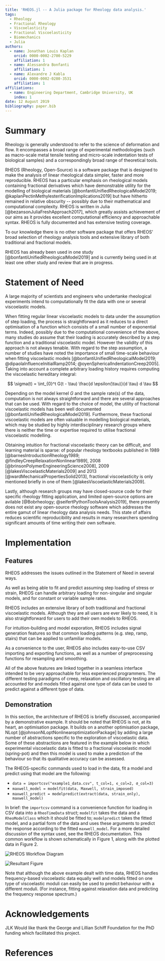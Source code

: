 ```yaml
---
title: 'RHEOS.jl -- A Julia package for Rheology data analysis.'
tags:
  - Rheology
  - Fractional Rheology
  - Viscoelasticity
  - Fractional Viscoelasticity
  - Biomechanics
  - Julia
authors:
  - name: Jonathan Louis Kaplan
    orcid: 0000-0002-2700-5229
    affiliation: 1
  - name: Alessandra Bonfanti
    affiliation: 1
  - name: Alexandre J Kabla
    orcid: 0000-0002-0280-3531
    affiliation: 1
affiliations:
  - name: Engineering Department, Cambridge University, UK
    index: 1
date: 12 August 2019
bibliography: paper.bib
---
```

# Summary
Rheology is generally understood to refer to the science of deformation and flow. It encompasses a broad range of experimental methodologies (such as macro-scale metal tensile testing and micro-scale indentation tests of biological samples) and a correspondingly broad range of theoretical tools.

RHEOS (Rheology, Open-Source) is a software package that is designed to make the analysis of linear rheological data simpler, faster and more reproducible. RHEOS has a particular emphasis on rheological models containing fractional derivatives which have demonstrable utility for the modelling of biological materials [@bonfantiUnifiedRheologicalModel2019; @kaplanPectinMethylesterificationImplications2019] but have hitherto remained in relative obscurity -- possibly due to their mathematical and computational complexity. RHEOS is written in Julia [@bezansonJuliaFreshApproach2017], which greatly assists achievement of our aims as it provides excellent computational efficiency and approachable syntax. RHEOS is fully documented and has extensive testing coverage.

To our knowledge there is no other software package that offers RHEOS' broad selection of rheology analysis tools and extensive library of both traditional and fractional models.

RHEOS has already been used in one study [@bonfantiUnifiedRheologicalModel2019] and is currently being used in at least one other study and review that are in progress.

# Statement of Need
A large majority of scientists and engineers who undertanke rheological experiments intend to computationally fit the data with one or several viscoelastic models.

When fitting regular linear viscoelastic models to data under the assumption of step loading, the process is straightforward as it reduces to a direct optimisation of a function which consists of a small number of exponential terms. Indeed, possibly due to the computational convenience of the above, many studies do assume that their loading is accurately described by a step function and a traditional viscoelastic model. However the validity of this approach is not always tenable. With regard to the step assumption, a number of studies have noted the importance of small time-scale behaviour when fitting viscoelastic models [@bonfantiUnifiedRheologicalModel2019; @dipaolaInfluenceInitialRamp2014; @oyenSphericalIndentationCreep2005]. Taking into account a complete arbitrary loading history requires computing the viscoelastic hereditary integral:

$$ \sigma(t) = \int_{0}^t G(t - \tau) \frac{d \epsilon(\tau)}{d \tau} d \tau $$

Depending on the model kernel *G* and the sample rate(s) of the data, computation is not always straightforward and there are several approaches that can be used. With regard to the choice of model, the utility of fractional viscoelastic models has been well documented [@bonfantiUnifiedRheologicalModel2019]. Furthermore, these fractional viscoelastic models are often valuable in modelling biological materials, which may be studied by highly interdisciplinary research groups where there is neither the time or expertise required to utilise fractional viscoelastic modelling.

Obtaining intuition for fractional viscoelastic theory can be difficult, and learning material is sparse: of popular rheology textbooks published in 1989 [@barnesIntroductionRheology1989; @findleyCreepRelaxationNonlinear1989], 2008 [@brinsonPolymerEngineeringScience2008], 2009 [@lakesViscoelasticMaterials2009] and 2013 [@wardMechanicalPropertiesSolid2013], fractional viscoelasticity is only mentioned briefly in one of them [@lakesViscoelasticMaterials2009]. 

Lastly, although research groups may have closed-source code for their specific rheology fitting application, and limited open-source options are avilable [@Bobrheology; @seifertPythonToolsAnalysis2019], there presently does not exist any open-source rheology software which addresses the entire gamut of linear rheology data analysis needs. This state of affairs reduces scientific reproducibility and results in many researchers spending significant amounts of time writing their own software.

# Implementation
## Features
RHEOS addresses the issues outlined in the Statement of Need in several ways.

As well as being able to fit and predict assuming step loading of stress or strain, RHEOS can handle arbitrary loading for non-singular and singular models, and for constant or variable sample rates.

RHEOS includes an extensive library of both traditional and fractional viscoelastic models. Although they are all users are ever likely to need, it is also straightforward for users to add their own models to RHEOS. 

For intuition-building and model exporation, RHEOS includes signal generation features so that common loading patterns (e.g. step, ramp, stairs) that can be applied to unfamiliar models.

As a convenience to the user, RHEOS also includes easy-to-use CSV importing and exporting functions, as well as a number of preprocessing functions for resampling and smoothing.

All of the above features are linked together in a seamless interface intended to be very approachable for less experienced programmers. The different testing paradigms of creep, relaxation and oscillatory testing are all accounted for and models fitted against one type of data can be used to predict against a different type of data.

## Demonstration
In this section, the architecture of RHEOS is briefly discussed, accompanied by a demonstrative example. It should be noted that RHEOS is not, at its heart, an optimisation package. It builds on a another optimisation package, NLopt [@johnsonNLoptNonlinearoptimizationPackage] by adding a large number of abstractions specific to the exploration of viscoelastic data. Some of these abstractions are featured in the example below in which experimental viscoelastic data is fitted to a fractional viscoelastic model (spring-pot) and then this model is used to make a prediction of the behaviour so that its qualitative accuracy can be assessed.

 The RHEOS-specific commands used to load in the data, fit a model and predict using that model are the following:
- `data = importcsv("example1_data.csv", t_col=1, ϵ_col=2, σ_col=3)`
- `maxwell_model = modelfit(data, Maxwell, strain_imposed)`
- `maxwell_predict = modelpredict(extract(data, strain_only), maxwell_model)`

In brief: the `importcsv` command is a convenience function for loading in CSV data into a `RheoTimeData` struct; `modelfit` takes the data and a `RheoModelClass` which it should be fitted to; `modelpredict` takes the fitted model, and a partial form of the data and uses these arguments to predict the response according to the fitted `maxwell_model`. For a more detailed discussion of the syntax used, see the RHEOS documentation. This common workflow is shown schematically in Figure 1, along with the plotted data in Figure 2.

![RHEOS Workflow Diagram](diagram_v3.png)

![Resultant Figure](predictfigure.png)

Note that although the above example dealt with time data, RHEOS handles frequency-based viscoelastic data equally well and models fitted on one type of viscoelastic moduli can easily be used to predict behaviour with a different moduli. (For instance, fitting against relaxation data and predicting the frequency response spectrum.)

# Acknowledgements
JLK Would like thank the George and Lillian Schiff Foundation for the PhD funding which facilitated this project.

# References
